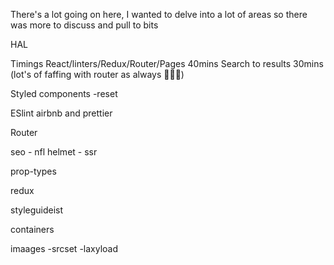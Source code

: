 
There's a lot going on here, I wanted to delve into a lot of areas so there was more to discuss and pull to bits

HAL

Timings
    React/linters/Redux/Router/Pages 40mins
    Search to results 30mins (lot's of faffing with router as always 🤦🏻‍♂️)


Styled components
    -reset

ESlint airbnb and prettier

Router

seo
    - nfl helmet
    - ssr

prop-types

redux

styleguideist

containers

imaages
    -srcset
    -laxyload

